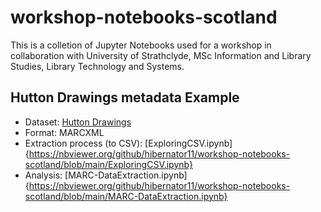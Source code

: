 # workshop-notebooks-scotland

This is a colletion of Jupyter Notebooks used for a workshop in collaboration with University of Strathclyde, MSc Information and Library Studies, Library Technology and Systems.

## Hutton Drawings metadata Example

- Dataset: [Hutton Drawings](https://data.nls.uk/data/metadata-collections/hutton-drawings/)
- Format: MARCXML
- Extraction process (to CSV): [ExploringCSV.ipynb]{https://nbviewer.org/github/hibernator11/workshop-notebooks-scotland/blob/main/ExploringCSV.ipynb}
- Analysis: [MARC-DataExtraction.ipynb]{https://nbviewer.org/github/hibernator11/workshop-notebooks-scotland/blob/main/MARC-DataExtraction.ipynb}
